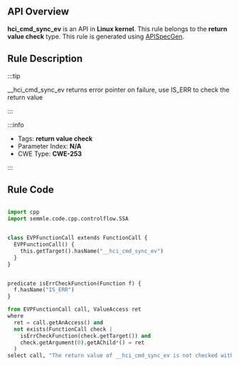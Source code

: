 ---
---


## API Overview
**hci_cmd_sync_ev** is an API in **Linux kernel**. This rule belongs to the **return value check** type. This rule is generated using [APISpecGen](../../tools/APISpecGen).
## Rule Description

:::tip

__hci_cmd_sync_ev returns error pointer on failure, use IS_ERR to check the return value

:::

:::info

- Tags: **return value check**
- Parameter Index: **N/A**
- CWE Type: **CWE-253**

:::

## Rule Code
```python

import cpp
import semmle.code.cpp.controlflow.SSA


class EVPFunctionCall extends FunctionCall {
  EVPFunctionCall() {
    this.getTarget().hasName("__hci_cmd_sync_ev")
  }
}


predicate isErrCheckFunction(Function f) {
  f.hasName("IS_ERR") 
}

from EVPFunctionCall call, ValueAccess ret
where
  ret = call.getAnAccess() and
  not exists(FunctionCall check |
    isErrCheckFunction(check.getTarget()) and
    check.getArgument(0).getAChild*() = ret
  )
select call, "The return value of __hci_cmd_sync_ev is not checked with IS_ERR."
    
```
